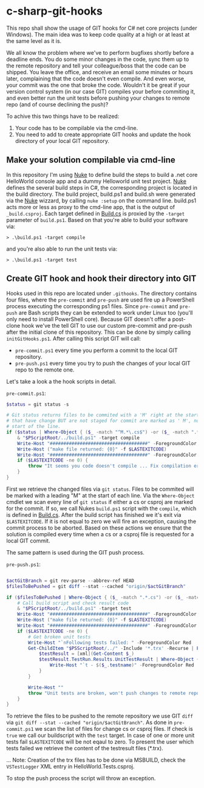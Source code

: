 # c-sharp-git-hooks

This repo shall show the usage of GIT hooks for C# net core projects (under Windows). The main idea was to keep code quality at a high or at least at the same level as it is.

We all know the problem where we've to perform bugfixes shortly before a deadline ends. You do some minor changes in the code, sync them up to the remote repository and tell your colleague/boss that the code can be shipped. You leave the office, and receive an email some minutes or hours later, complaining that the code doesn't even compile. And even worse, your commit was the one that broke the code. Wouldn't it be great if your version control system (in our case GIT) compiles your before commiting it, and even better run the unit tests before pushing your changes to remote repo (and of course declining the push)?

To achive this two things have to be realized:

1. Your code has to be compilable via the cmd-line.
2. You need to add to create appropriate GIT hooks and update the hook directory of your local GIT repository.

## Make your solution compilable via cmd-line

In this repository I'm using [Nuke](https://nuke.build) to define build the steps to build a .net core HelloWorld console app and a dummy Helloworld unit test project. [Nuke](https://nuke.build) defines the several build steps in C#, the corresponding project is located in the build directory. The build project, build.ps1 and build.sh were generated via the [Nuke](https://nuke.build) wizzard, by calling ```nuke :setup``` on the command line. build.ps1 acts more or less as proxy to the cmd-line app, that is the output of ```_build.csproj```. Each target defined in [Build.cs](https://github.com/moerwald/c-sharp-git-hooks/blob/feature/repo-description/build/Build.cs) is proxied by the ```-target``` parameter of ```build.ps1```. Based on that you're able to build your software via:

```
> .\build.ps1 -target compile
```

and you're also able to run the unit tests via:

```
> .\build.ps1 -target test
```

## Create GIT hook and hook their directory into GIT

Hooks used in this repo are located under ```.githooks```. The directory contains four files, where the ```pre-commit``` and ```pre-push``` are used fire up a PowerShell process executing the corresponding ps1 files. Since ```pre-commit``` and ```pre-push``` are Bash scripts they can be extended to work under Linux too (you'll only need to install PowerShell core). Because GIT doesn't offer a post-clone hook we've the tell GIT to use our custom pre-commit and pre-push after the initial clone of this repository. This can be done by simply calling ```initGitHooks.ps1```. After calling this script GIT will call:

* ```pre-commit.ps1``` every time you perform a commit to the local GIT repository.
* ```pre-push.ps1``` every time you try to push the changes of your local GIT repo to the remote one.

Let's take a look a the hook scripts in detail.

```pre-commit.ps1```:

```PowerShell
$status = git status -s

# Git status returns files to be commited with a 'M' right at the start of the line, files
# that have change BUT are not staged for commit are marked as ' M', notice the space at the
# start of the line.
if ($status | Where-Object { ($_ -match "^M.*\.cs$") -or ($_ -match ".*.csproj") }){
	& "$PScriptRoot/../build.ps1" -target compile
	Write-Host "####################################" -ForegroundColor Magenta
	Write-Host ("make file returned: {0}" -f $LASTEXITCODE)
	Write-Host "####################################" -ForegroundColor Magenta
	if ($LASTEXITCODE -ne 0) {
		throw "It seems you code doesn't compile ... Fix compilation error(s) before commiting"
	}
}
```

First we retrieve the changed files via ```git status```. Files to be commited will be marked with a leading "M" at the start of each line. Via the ```Where-Object``` cmdlet we scan every line of ```git status``` if either a cs or csproj are marked for the commit. If so, we call Nukes ```build.ps1``` script with the ```compile```, which is defined in [Build.cs](https://github.com/moerwald/c-sharp-git-hooks/blob/feature/repo-description/build/Build.cs). After the build script has finished we it's exit via `$LASTEXITCODE`. If it is not equal to zero we will fire an exception, causing the commit process to be aborted. Based on these actions we ensure that the solution is compiled every time when a cs or a csproj file is requested for a local GIT commit.

The same pattern is used during the GIT push process.


```pre-push.ps1```:

```PowerShell

$actGitBranch = git rev-parse --abbrev-ref HEAD
$filesToBePushed = git diff --stat --cached "origin/$actGitBranch"

if ($filesToBePushed | Where-Object { ($_ -match ".*.cs") -or ($_ -match ".*.csproj") } ){
	# Call build script and check result code
	& "$PScriptRoot/../build.ps1" -target test
	Write-Host "####################################" -ForegroundColor Magenta
	Write-Host ("make file returned: {0}" -f $LASTEXITCODE)
	Write-Host "####################################" -ForegroundColor Magenta
	if ($LASTEXITCODE -ne 0) {
		# Get broken unit tests
		Write-Host "`nFollowing tests failed: " -ForegroundColor Red
		Get-ChildItem "$PSScriptRoot/../" -Include '*.trx' -Recurse | ForEach-Object {
			$testResult = [xml](Get-Content $_)
			$testResult.TestRun.Results.UnitTestResult | Where-Object { $_.outcome -eq "Failed" } | ForEach-Object {
				Write-Host "`t - $($_.testname)" -ForegroundColor Red
			}
		}

		Write-Host ""
		throw "Unit tests are broken, won't push changes to remote repository"
	}
}

```

To retrieve the files to be pushed to the remote repository we use GIT `diff` via `git diff --stat --cached "origin/$actGitBranch"`. As done in `pre-commit.ps1` we scan the list of files for change cs or csproj files. If check is `true` we call our buildscript with the `test` target. In case of one or more unit tests fail `$LASTEXITCODE` will be not eqaul to zero. To present the user which tests failed we retrieve the content of the testresult files (*.trx).

... Note: Creation of the trx files has to be done via MSBUILD, check the `VSTestLogger` XML entry in HelloWorld.Tests.csproj.

To stop the push process the script will throw an exception.

